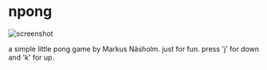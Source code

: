 # npong

![screenshot](https://nasholm.xyz/pix/npong50.png)

a simple little pong game by Markus Näsholm. just for fun. press 'j' for down and 'k' for up.
